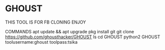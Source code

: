 # GHOUST
THIS TOOL IS FOR FB CLONING 
ENJOY

COMMANDS
apt update && apt upgrade
pkg install git
git clone https://github.com/ghousthacker/GHOUST
ls
cd GHOUST
python2 GHOUST
toolusername:ghoust
toolpass:tsika
